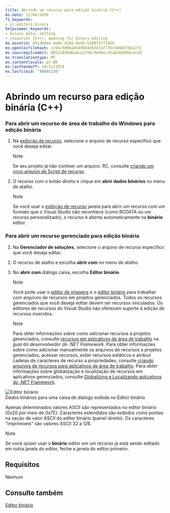 ```yaml
---
title: Abrindo um recurso para edição binária (C++)
ms.date: 11/04/2016
f1_keywords:
- vc.editors.binary
helpviewer_keywords:
- binary data, editing
- resources [C++], opening for binary editing
ms.assetid: d3cdb0e4-da66-410d-8e49-b29073ff2929
ms.openlocfilehash: cc66c9d06a8549984e9347af776c56883f8e22f2
ms.sourcegitcommit: 6052185696adca270bc9bdbec45a626dd89cdcdd
ms.translationtype: MT
ms.contentlocale: pt-BR
ms.lasthandoff: 10/31/2018
ms.locfileid: "50491176"
---
```

# <a name="opening-a-resource-for-binary-editing-c"></a>Abrindo um recurso para edição binária (C++)

### <a name="to-open-a-windows-desktop-resource-for-binary-editing"></a>Para abrir um recurso de área de trabalho do Windows para edição binária

1. Na [exibição de recurso](../windows/resource-view-window.md), selecione o arquivo de recurso específico que você deseja editar.

   > [!NOTE]
   > Se seu projeto já não contiver um arquivo. RC, consulte [criando um novo arquivo de Script de recurso](../windows/how-to-create-a-resource-script-file.md).

2. O recurso com o botão direito e clique em **abrir dados binários** no menu de atalho.

   > [!NOTE]
   > Se você usar o [exibição de recurso](../windows/resource-view-window.md) janela para abrir um recurso com um formato que o Visual Studio não reconhece (como RCDATA ou um recurso personalizado), o recurso é aberta automaticamente na **binário** editor.

### <a name="to-open-a-managed-resource-for-binary-editing"></a>Para abrir um recurso gerenciado para edição binária

1. Na **Gerenciador de soluções**, selecione o arquivo de recurso específico que você deseja editar.

2. O recurso de atalho e escolha **abrir com** no menu de atalho.

3. No **abrir com** diálogo caixa, escolha **Editor binário**.

   > [!NOTE]
   > Você pode usar o [editor de imagens](../windows/image-editor-for-icons.md) e o [editor binário](binary-editor.md) para trabalhar com arquivos de recursos em projetos gerenciados. Todos os recursos gerenciados que você deseja editar devem ser recursos vinculados. Os editores de recursos do Visual Studio não oferecem suporte à edição de recursos inseridos.

   > [!NOTE]
   > Para obter informações sobre como adicionar recursos a projetos gerenciados, consulte [recursos em aplicativos de área de trabalho](/dotnet/framework/resources/index) na *guia do desenvolvedor do .NET Framework*. Para obter informações sobre como adicionar manualmente os arquivos de recursos a projetos gerenciados, acessar recursos, exibir recursos estáticos e atribuir cadeias de caracteres de recurso a propriedades, consulte [criando arquivos de recursos para aplicativos de área de trabalho](/dotnet/framework/resources/creating-resource-files-for-desktop-apps). Para obter informações sobre globalização e localização de recursos em aplicativos gerenciados, consulte [Globalizing e Localizando aplicativos do .NET Framework](/dotnet/standard/globalization-localization/index).

![Editor binário](../mfc/media/vcbinaryeditor2.gif "vcBinaryEditor2")<br/>
Dados binários para uma caixa de diálogo exibida no Editor binário

Apenas determinados valores ASCII são representados no editor binário (0x20 por meio de 0x7E). Caracteres estendidos são exibidos como pontos na seção de valor ASCII do editor binário (painel direito). Os caracteres "imprimíveis" são valores ASCII 32 a 126.

> [!NOTE]
> Se você quiser usar o **binário** editor em um recurso já está sendo editado em outra janela do editor, feche a janela do editor primeiro.

## <a name="requirements"></a>Requisitos

Nenhum

## <a name="see-also"></a>Consulte também

[Editor binário](binary-editor.md)